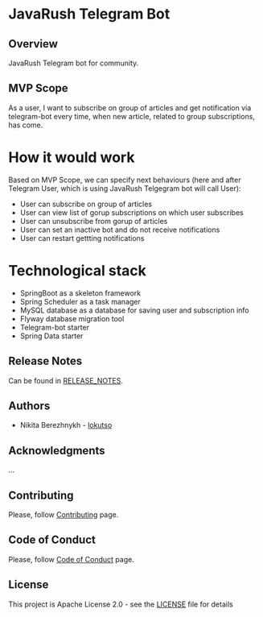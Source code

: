 # JavaRush Telegram Bot

## Overview
JavaRush Telegram bot for community.

## MVP Scope
As a user, I want to subscribe on group of articles and get notification via telegram-bot every time, 
when new article, related to group subscriptions, has come.

# How it would work 
Based on MVP Scope, we can specify next behaviours (here and after Telegram User, which is using JavaRush Telgegram bot will call User):
- User can subscribe on group of articles
- User can view list of gorup subscriptions on which user subscribes
- User can unsubscribe from gorup of articles
- User can set an inactive bot and do not receive notifications
- User can restart gettting notifications

# Technological stack
- SpringBoot as a skeleton framework
- Spring Scheduler as a task manager
- MySQL database as a database for saving user and subscription info
- Flyway database migration tool
- Telegram-bot starter
- Spring Data starter

## Release Notes
Can be found in [RELEASE_NOTES](RELEASE_NOTES.md).

## Authors
* Nikita Berezhnykh - [lokutso](https://github.com/lokutso)

## Acknowledgments
...

## Contributing
Please, follow [Contributing](CONTRIBUTING.md) page.

## Code of Conduct
Please, follow [Code of Conduct](CODE_OF_CONDUCT.md) page.

## License
This project is Apache License 2.0 - see the [LICENSE](LICENSE) file for details
